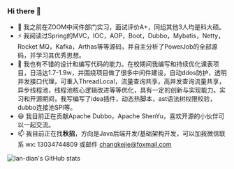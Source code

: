 ### Hi there 👋
- 🌱 我之前在ZOOM中间件部门实习，面试评价A+，同组其他3人均是科大硕。
- ⚡ 我阅读过Spring的MVC，IOC，AOP，Boot，Dubbo，Mybatis，Netty，Rocket MQ，Kafka，Arthas等等源码，并自主分析了PowerJob的全部源码，并学习其优秀思想。
- 💬 我也有不错的设计和编写代码的能力。在校期间我编写和持续优化课表项目，日活达1.7-1.9w，并围绕项目做了很多中间件建设，自动ddos防护，透明并发接口代理，可重入ThreadLocal，流量查询共享，高并发查询流量共享，异步线程池，线程池核心逻辑改进等等优化，具有一定的创新与实现能力。实习和开源期间，我写编写了idea插件，动态热脚本，ast语法树权限校验，dubbo连接池SPI等。
- 😄 我目前正在贡献Apache Dubbo，Apache ShenYu，喜欢开源的小伙伴可以一起交流。
- 📫 我目前正在找**秋招**，方向是Java后端开发/基础架构开发，可以加我微信联系 wx: 13034744809 或邮件 changkejie@foxmail.com

![lan-dian's GitHub stats](https://github-readme-stats.vercel.app/api?username=lan-dian)
<!--
**langar294/langar294** is a ✨ _special_ ✨ repository because its `README.md` (this file) appears on your GitHub profile.
-->
